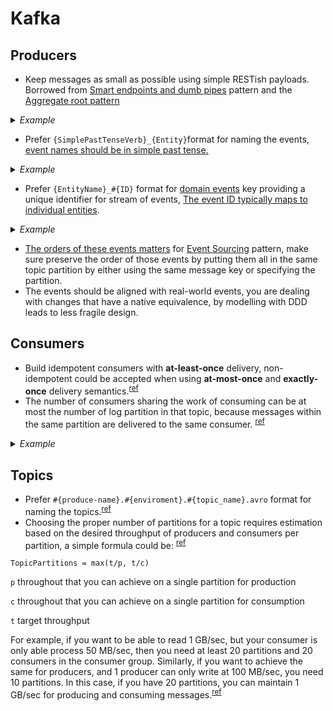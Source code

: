 # Kafka

## Producers

- Keep messages as small as possible using simple RESTish payloads. Borrowed from [Smart endpoints and dumb pipes](https://martinfowler.com/articles/microservices.html#SmartEndpointsAndDumbPipes) pattern and the [Aggregate root pattern](https://martinfowler.com/bliki/DDD_Aggregate.html)

<details>
  <summary><em>Example</em></summary>

```javascript
// Bad
{
  "type": "record",
  "name": "published_recipe",
  "fields": [{
    "name": "approved_at",
    "type":  {
      "type": "long",
      "logicalType": "timestamp-micros"
    },
    {
      "name": "first_approved_at",
      "type": ["null", {
         "type": "long",
         "logicalType": "timestamp-micros"
      }],
      "default": null
    }]
}

// Good
{
  "type": "record",
  "name": "published_recipe",
  "fields": [{
    "name": "approved_at",
    "type":  {
      "type": "long",
      "logicalType": "timestamp-micros"
    }}]
}},
```

</details>

- Prefer `{SimplePastTenseVerb}_{Entity}`format for naming the events, [event names should be in simple past tense.](https://danielwhittaker.me/2014/10/18/6-code-smells-cqrs-events-avoid/)

<details>
  <summary><em>Example</em></summary>

```javascript
// Bad
{
  "type": "record",
  "name": "voting_contest"
}

// Good
{
  "type": "record",
  "name": "voted_contest"
}
```
</details>

- Prefer `{EntityName}_#{ID}` format for [domain events](https://martinfowler.com/eaaDev/DomainEvent.html) key providing a unique identifier for stream of events, [The event ID typically maps to individual entities](https://docs.microsoft.com/en-us/azure/architecture/patterns/event-sourcing#issues-and-considerations).

<details>
  <summary><em>Example</em></summary>

  - recipe_e5cb6e1c65bc
  - tip_d1851256

</details>

- [The orders of these events matters](https://www.confluent.io/blog/put-several-event-types-kafka-topic/) for [Event Sourcing](https://martinfowler.com/eaaDev/EventSourcing.html) pattern, make sure preserve the order of those events by putting them all in the same topic partition by either using the same message key or specifying the partition.
- The events should be aligned with real-world events, you are dealing with changes that have a native equivalence, by modelling with DDD leads to less fragile design.

## Consumers

- Build idempotent consumers with **at-least-once** delivery, non-idempotent could be accepted when using **at-most-once** and **exactly-once** delivery semantics.<sup>[ref](https://www.confluent.io/blog/exactly-once-semantics-are-possible-heres-how-apache-kafka-does-it/)</sup>
- The number of consumers sharing the work of consuming can be at most the number of log partition in that topic, because messages within the same partition are delivered to the same consumer. <sup>[ref](https://www.oreilly.com/library/view/designing-data-intensive-applications/9781491903063/)</sup>

<details>
  <summary><em>Example</em></summary>
  <img src="https://user-images.githubusercontent.com/505427/92496663-55abf800-f1f0-11ea-8214-e603b8bbb392.png" alt="consumer_example">
</details>

## Topics

- Prefer `#{produce-name}.#{enviroment}.#{topic_name}.avro` format for naming the topics.<sup>[ref](https://itlabs.jyotirmegha.in/kiranprabhu/kafka-topic-naming-conventions-best-practices/)</sup>
- Choosing the proper number of partitions for a topic requires estimation based on the desired throughput of producers and consumers per partition, a simple formula could be: <sup>[ref](https://www.confluent.io/blog/how-choose-number-topics-partitions-kafka-cluster/)</sup>

```
TopicPartitions = max(t/p, t/c)
```

`p`  throughout that you can achieve on a single partition for production

`c` throughout that you can achieve on a single partition for consumption

`t` target throughput

For example, if you want to be able to read 1 GB/sec, but your consumer is only able process 50 MB/sec, then you need at least 20 partitions and 20 consumers in the consumer group. Similarly, if you want to achieve the same for producers, and 1 producer can only write at 100 MB/sec, you need 10 partitions. In this case, if you have 20 partitions, you can maintain 1 GB/sec for producing and consuming messages.<sup>[ref](https://docs.cloudera.com/runtime/7.2.1/kafka-performance-tuning/topics/kafka-tune-sizing-partition-number.html)</sup>
